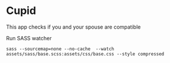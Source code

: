 # Cupid
This app checks if you and your spouse are compatible

Run SASS watcher
```
sass --sourcemap=none --no-cache  --watch assets/sass/base.scss:assets/css/base.css --style compressed
```

